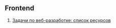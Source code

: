 ## Frontend
1. [Задачи по веб-разработке: список ресурсов](https://techrocks.ru/2021/11/24/resources-with-practical-tasks-for-web-developers/)